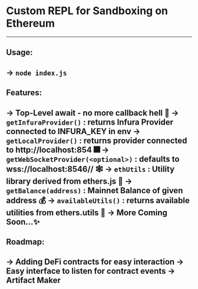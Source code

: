 # Custom REPL for Sandboxing on Ethereum
---
## Usage:
-> `node index.js`
---
## Features:
-> Top-Level await - no more callback hell 🎊
-> `getInfuraProvider()` : returns Infura Provider connected to INFURA_KEY in env
-> `getLocalProvider()` : returns provider connected to http://localhost:854 🎆
-> `getWebSocketProvider(<optional>)` : defaults to wss://localhost:8546// 🕸
-> `ethUtils` : Utility library derived from ethers.js 👷
-> `getBalance(address)` : Mainnet Balance of given address 💰
-> `availableUtils()` : returns available utilities from ethers.utils 🎡
-> More Coming Soon...✨
---
## Roadmap:
-> Adding DeFi contracts for easy interaction
-> Easy interface to listen for contract events
-> Artifact Maker
---

